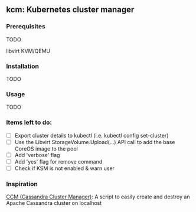 ## kcm: Kubernetes cluster manager

### Prerequisites

TODO

libvirt
KVM/QEMU

### Installation

TODO

### Usage

TODO

### Items left to do:

- [ ] Export cluster details to kubectl (i.e. kubectl config set-cluster)
- [ ] Use the Libvirt StorageVolume.Upload(...) API call to add the base CoreOS image to the pool
- [ ] Add 'verbose' flag
- [ ] Add 'yes' flag for remove command
- [ ] Check if KSM is not enabled & warn user

### Inspiration

[CCM (Cassandra Cluster Manager)](https://github.com/pcmanus/ccm): A script to easily create and destroy an Apache Cassandra cluster on localhost

